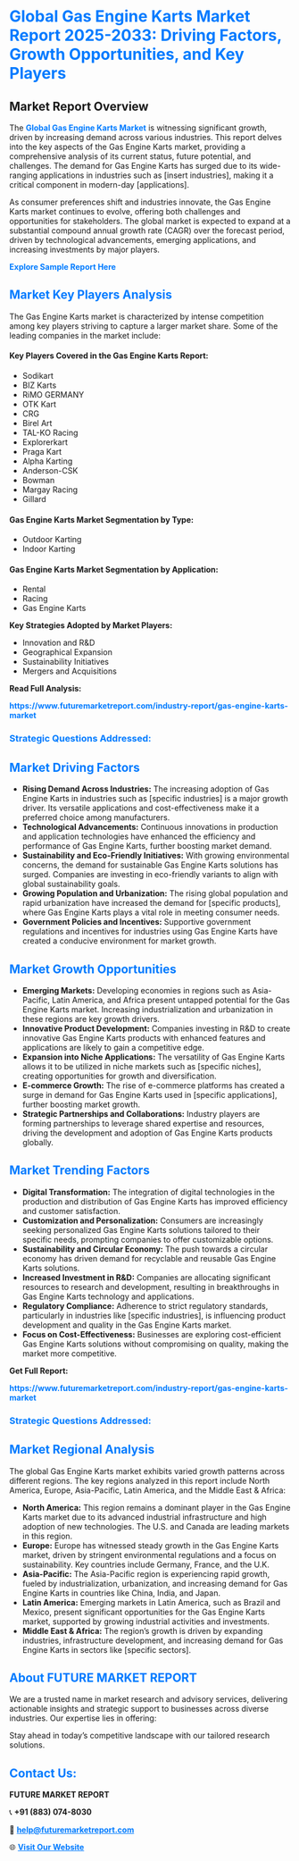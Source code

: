 <h1 style="color: #007BFF;">Global Gas Engine Karts Market Report 2025-2033: Driving Factors, Growth Opportunities, and Key Players</h1>

<section id="overview">
<h2>Market Report Overview</h2>
<p>The <a href="https://www.futuremarketreport.com/industry-report/gas-engine-karts-market" style="color: #007BFF; text-decoration: none;"><strong>Global Gas Engine Karts Market</strong></a> is witnessing significant growth, driven by increasing demand across various industries. This report delves into the key aspects of the Gas Engine Karts market, providing a comprehensive analysis of its current status, future potential, and challenges. The demand for Gas Engine Karts has surged due to its wide-ranging applications in industries such as [insert industries], making it a critical component in modern-day [applications].</p>
<p>As consumer preferences shift and industries innovate, the Gas Engine Karts market continues to evolve, offering both challenges and opportunities for stakeholders. The global market is expected to expand at a substantial compound annual growth rate (CAGR) over the forecast period, driven by technological advancements, emerging applications, and increasing investments by major players.</p>
</section>

<section id="overview">
<p><a href="https://www.futuremarketreport.com/request-sample/reportId=126527" style="color: #007BFF; text-decoration: none;"><strong>Explore Sample Report Here</strong></a></p>
</section>

<section id="key-players">
<h2 style="color: #007BFF;">Market Key Players Analysis</h2>
<p>The Gas Engine Karts market is characterized by intense competition among key players striving to capture a larger market share. Some of the leading companies in the market include:</p>
<h4>Key Players Covered in the Gas Engine Karts Report:</h4>
<ul><li>Sodikart</li><li>BIZ Karts</li><li>RiMO GERMANY</li><li>OTK Kart</li><li>CRG</li><li>Birel Art</li><li>TAL-KO Racing</li><li>Explorerkart</li><li>Praga Kart</li><li>Alpha Karting</li><li>Anderson-CSK</li><li>Bowman</li><li>Margay Racing</li><li>Gillard</li></ul>
<h4>Gas Engine Karts Market Segmentation by Type:</h4>
<ul><li>Outdoor Karting</li><li>Indoor Karting</li></ul>

<h4>Gas Engine Karts Market Segmentation by Application:</h4>
<ul><li>Rental</li><li>Racing</li><li>Gas Engine Karts</li></ul>
<p><strong>Key Strategies Adopted by Market Players:</strong></p>
<ul>
<li>Innovation and R&D</li>
<li>Geographical Expansion</li>
<li>Sustainability Initiatives</li>
<li>Mergers and Acquisitions</li>
</ul>
</section>

<section>
<p><strong>Read Full Analysis: </strong></p><a href="https://www.futuremarketreport.com/industry-report/gas-engine-karts-market" style="color: #007BFF; text-decoration: none;"><strong>https://www.futuremarketreport.com/industry-report/gas-engine-karts-market</strong></a>
<h3 style="color: #007BFF;">Strategic Questions Addressed:</h3>
</section>

<section id="driving-factors">
<h2 style="color: #007BFF;">Market Driving Factors</h2>
<ul>
<li><strong>Rising Demand Across Industries:</strong> The increasing adoption of Gas Engine Karts in industries such as [specific industries] is a major growth driver. Its versatile applications and cost-effectiveness make it a preferred choice among manufacturers.</li>
<li><strong>Technological Advancements:</strong> Continuous innovations in production and application technologies have enhanced the efficiency and performance of Gas Engine Karts, further boosting market demand.</li>
<li><strong>Sustainability and Eco-Friendly Initiatives:</strong> With growing environmental concerns, the demand for sustainable Gas Engine Karts solutions has surged. Companies are investing in eco-friendly variants to align with global sustainability goals.</li>
<li><strong>Growing Population and Urbanization:</strong> The rising global population and rapid urbanization have increased the demand for [specific products], where Gas Engine Karts plays a vital role in meeting consumer needs.</li>
<li><strong>Government Policies and Incentives:</strong> Supportive government regulations and incentives for industries using Gas Engine Karts have created a conducive environment for market growth.</li>
</ul>
</section>

<section id="growth-opportunities">
<h2 style="color: #007BFF;">Market Growth Opportunities</h2>
<ul>
<li><strong>Emerging Markets:</strong> Developing economies in regions such as Asia-Pacific, Latin America, and Africa present untapped potential for the Gas Engine Karts market. Increasing industrialization and urbanization in these regions are key growth drivers.</li>
<li><strong>Innovative Product Development:</strong> Companies investing in R&D to create innovative Gas Engine Karts products with enhanced features and applications are likely to gain a competitive edge.</li>
<li><strong>Expansion into Niche Applications:</strong> The versatility of Gas Engine Karts allows it to be utilized in niche markets such as [specific niches], creating opportunities for growth and diversification.</li>
<li><strong>E-commerce Growth:</strong> The rise of e-commerce platforms has created a surge in demand for Gas Engine Karts used in [specific applications], further boosting market growth.</li>
<li><strong>Strategic Partnerships and Collaborations:</strong> Industry players are forming partnerships to leverage shared expertise and resources, driving the development and adoption of Gas Engine Karts products globally.</li>
</ul>
</section>

<section id="trending-factors">
<h2 style="color: #007BFF;">Market Trending Factors</h2>
<ul>
<li><strong>Digital Transformation:</strong> The integration of digital technologies in the production and distribution of Gas Engine Karts has improved efficiency and customer satisfaction.</li>
<li><strong>Customization and Personalization:</strong> Consumers are increasingly seeking personalized Gas Engine Karts solutions tailored to their specific needs, prompting companies to offer customizable options.</li>
<li><strong>Sustainability and Circular Economy:</strong> The push towards a circular economy has driven demand for recyclable and reusable Gas Engine Karts solutions.</li>
<li><strong>Increased Investment in R&D:</strong> Companies are allocating significant resources to research and development, resulting in breakthroughs in Gas Engine Karts technology and applications.</li>
<li><strong>Regulatory Compliance:</strong> Adherence to strict regulatory standards, particularly in industries like [specific industries], is influencing product development and quality in the Gas Engine Karts market.</li>
<li><strong>Focus on Cost-Effectiveness:</strong> Businesses are exploring cost-efficient Gas Engine Karts solutions without compromising on quality, making the market more competitive.</li>
</ul>
</section>

<section>
<p><strong>Get Full Report: </strong></p><a href="https://www.futuremarketreport.com/industry-report/gas-engine-karts-market" style="color: #007BFF; text-decoration: none;"><strong>https://www.futuremarketreport.com/industry-report/gas-engine-karts-market</strong></a>
<h3 style="color: #007BFF;">Strategic Questions Addressed:</h3>
</section>


<section id="regional-analysis">
<h2 style="color: #007BFF;">Market Regional Analysis</h2>
<p>The global Gas Engine Karts market exhibits varied growth patterns across different regions. The key regions analyzed in this report include North America, Europe, Asia-Pacific, Latin America, and the Middle East & Africa:</p>
<ul>
<li><strong>North America:</strong> This region remains a dominant player in the Gas Engine Karts market due to its advanced industrial infrastructure and high adoption of new technologies. The U.S. and Canada are leading markets in this region.</li>
<li><strong>Europe:</strong> Europe has witnessed steady growth in the Gas Engine Karts market, driven by stringent environmental regulations and a focus on sustainability. Key countries include Germany, France, and the U.K.</li>
<li><strong>Asia-Pacific:</strong> The Asia-Pacific region is experiencing rapid growth, fueled by industrialization, urbanization, and increasing demand for Gas Engine Karts in countries like China, India, and Japan.</li>
<li><strong>Latin America:</strong> Emerging markets in Latin America, such as Brazil and Mexico, present significant opportunities for the Gas Engine Karts market, supported by growing industrial activities and investments.</li>
<li><strong>Middle East & Africa:</strong> The region’s growth is driven by expanding industries, infrastructure development, and increasing demand for Gas Engine Karts in sectors like [specific sectors].</li>
</ul>
</section>

<footer>
<h2 style="color: #007BFF;">About FUTURE MARKET REPORT</h2>
<p>We are a trusted name in market research and advisory services, delivering actionable insights and strategic support to businesses across diverse industries. Our expertise lies in offering:</p>

<p>Stay ahead in today’s competitive landscape with our tailored research solutions.</p>

<h2 style="color: #007BFF;">Contact Us:</h2>
<p><strong>FUTURE MARKET REPORT</strong></p>
<p>📞 <strong>+91 (883) 074-8030</strong></p>
<p>📧 <strong><a href="mailto:help@futuremarketreport.com" style="color: #007BFF;">help@futuremarketreport.com</a></strong></p>
<p>🌐 <strong><a href="https://www.futuremarketreport.com/" style="color: #007BFF;">Visit Our Website</a></strong></p>
</footer>